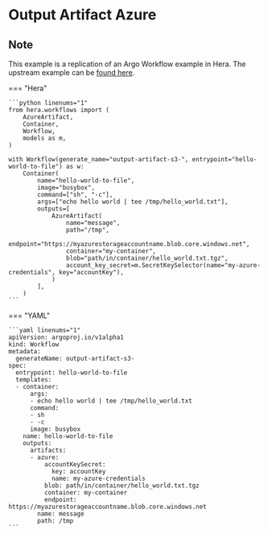 # Output Artifact Azure

## Note

This example is a replication of an Argo Workflow example in Hera.
The upstream example can be [found here](https://github.com/argoproj/argo-workflows/blob/main/examples/output-artifact-azure.yaml).




=== "Hera"

    ```python linenums="1"
    from hera.workflows import (
        AzureArtifact,
        Container,
        Workflow,
        models as m,
    )

    with Workflow(generate_name="output-artifact-s3-", entrypoint="hello-world-to-file") as w:
        Container(
            name="hello-world-to-file",
            image="busybox",
            command=["sh", "-c"],
            args=["echo hello world | tee /tmp/hello_world.txt"],
            outputs=[
                AzureArtifact(
                    name="message",
                    path="/tmp",
                    endpoint="https://myazurestorageaccountname.blob.core.windows.net",
                    container="my-container",
                    blob="path/in/container/hello_world.txt.tgz",
                    account_key_secret=m.SecretKeySelector(name="my-azure-credentials", key="accountKey"),
                )
            ],
        )
    ```

=== "YAML"

    ```yaml linenums="1"
    apiVersion: argoproj.io/v1alpha1
    kind: Workflow
    metadata:
      generateName: output-artifact-s3-
    spec:
      entrypoint: hello-world-to-file
      templates:
      - container:
          args:
          - echo hello world | tee /tmp/hello_world.txt
          command:
          - sh
          - -c
          image: busybox
        name: hello-world-to-file
        outputs:
          artifacts:
          - azure:
              accountKeySecret:
                key: accountKey
                name: my-azure-credentials
              blob: path/in/container/hello_world.txt.tgz
              container: my-container
              endpoint: https://myazurestorageaccountname.blob.core.windows.net
            name: message
            path: /tmp
    ```

